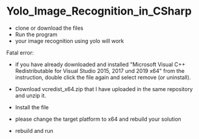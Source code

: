# Yolo_Image_Recognition_in_CSharp

- clone or download the files
- Run the program
- your image recognition using yolo will work 


Fatal error:

- if you have already downloaded and installed "Microsoft Visual C++ Redistributable for Visual Studio 2015, 2017 und 2019 x64" from the instruction,
double click the file again and select remove (or uninstall).

- Download vcredist_x64.zip that I have uploaded in the same repository and unzip it.

- Install the file 

- please change the target platform to x64 and rebuild your solution

- rebuild and run 



